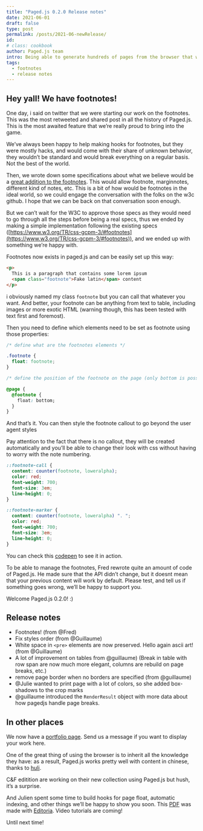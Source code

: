 ```yaml
---
title: "Paged.js 0.2.0 Release notes"
date: 2021-06-01
draft: false
type: post
permalink: /posts/2021-06-newRelease/
id:
# class: cookbook
author: Paged.js team
intro: Being able to generate hundreds of pages from the browser that will be printed on an offset printer using copper ink is great, but did you try footnotes?
tags:
  - footnotes
  - release notes
---
```


## Hey yall! We have footnotes!

One day, i said on twitter that we were starting our work on the footnotes. This was the most retweeted and shared post in all the history of Paged.js. This is the most awaited feature that we’re really proud to bring into the game.

We’ve always been happy to help making hooks for footnotes, but they were mostly hacks, and would come with their share of unknown behavior, they wouldn’t be standard and would break everything on a regular basis. Not the best of the world.

Then, we wrote down some specifications about what we believe would be a [great addition to the footnotes](https://www.pagedjs.org/posts/2020-05-13-notes-about-notes/). This would allow footnote, marginnotes, different kind of notes, etc. This is a bit of how would be footnotes in the ideal world, so we could engage the conversation with the folks on the w3c github. I hope that we can be back on that conversation soon enough.

But we can’t wait for the W3C to approve those specs as they would need to go through all the steps before being a real specs, thus we ended by making a simple implementation following the existing specs ([https://www.w3.org/TR/css-gcpm-3/#footnotes](https://www.w3.org/TR/css-gcpm-3/#footnotes)), and we ended up with something we’re happy with.

Footnotes now exists in paged.js and can be easily set up this way:

```html
<p>
  This is a paragraph that contains some lorem ipsum
  <span class="footnote">Fake latin</span> content
</p>
```

i obviously named my class `footnote` but you can call that whatever you want. And better, your footnote can be anything from text to table, including images or more exotic HTML (warning though, this has been tested with text first and foremost).

Then you need to define which elements need to be set as footnote using those properties:

```css
/* define what are the footnotes elements */

.footnote {
  float: footnote;
}

/* define the position of the footnote on the page (only bottom is possible for now) */

@page {
  @footnote {
    float: bottom;
  }
}
```

And that’s it. You can then style the footnote callout to go beyond the user agent styles

Pay attention to the fact that there is no callout, they will be created automatically and you’ll be able to change their look with css without having to worry with the note numbering.

```css
::footnote-call {
  content: counter(footnote, loweralpha);
  color: red;
  font-weight: 700;
  font-size: 3em;
  line-height: 0;
}

::footnote-marker {
  content: counter(footnote, loweralpha) ". ";
  color: red;
  font-weight: 700;
  font-size: 3em;
  line-height: 0;
}
```

You can check this [codepen](https://codepen.io/julientaq/pen/dyvQaKy) to see it in action.

To be able to manage the footnotes, Fred rewrote quite an amount of code of Paged.js. He made sure that the API didn’t change, but it doesnt mean that your previous content will work by default. Please test, and tell us if something goes wrong, we’ll be happy to support you.

Welcome Paged.js 0.2.0! :)

## Release notes

- Footnotes! (from @Fred)
- Fix styles order (from @Guillaume)
- White space in `<pre>` elements are now preserved. Hello again ascii art! (from @Guillaume)
- A lot of improvement on tables from @guillaume) (Break in table with row span are now much more elegant, columns are rebuild on page breaks, etc.)
- remove page border when no borders are specified (from @guillaume)
- @Julie wanted to print page with a lot of colors, so she added box-shadows to the crop marks
- @guillaume introduced the `RenderResult` object with more data about how pagedjs handle page breaks.

## In other places

We now have a [portfolio page](http://pagedjs.org/examples/). Send us a message if you want to display your work here.

One of the great thing of using the browser is to inherit all the knowledge they have: as a result, Paged.js works pretty well with content in chinese, thanks to [huli](https://twitter.com/aszx87410).

C&F editition are working on their new collection using Paged.js but hush, it’s a surprise.

And Julien spent some time to build hooks for page float, automatic indexing, and other things we’ll be happy to show you soon. This [PDF](/images/exampleOUT.pdf) was made with [Editoria](www.editoria.pub). Video tutorials are coming!

Until next time!
